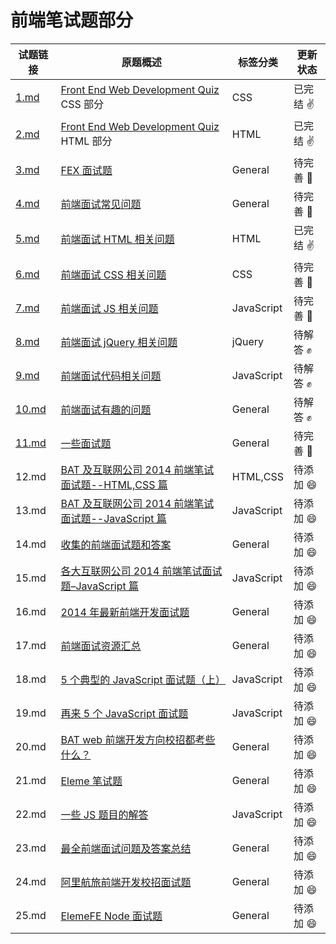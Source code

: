 # 前端笔试题部分

| 试题链接                  | 原题概述                                                                                                                                                              | 标签分类   | 更新状态       |
| ------------------------- | --------------------------------------------------------------------------------------------------------------------------------------------------------------------- | ---------- | -------------- |
| [1.md](/questions/1.md)   | <a href="http://davidshariff.com/quiz/" target="_blank">Front End Web Development Quiz</a> CSS 部分                                                                   | CSS        | 已完结 :v:     |
| [2.md](/questions/2.md)   | <a href="http://davidshariff.com/quiz/" target="_blank">Front End Web Development Quiz</a> HTML 部分                                                                  | HTML       | 已完结 :v:     |
| [3.md](/questions/3.md)   | <a href="https://github.com/fex-team/interview-questions" target="_blank">FEX 面试题</a>                                                                              | General    | 待完善 :punch: |
| [4.md](/questions/4.md)   | <a href="https://github.com/darcyclarke/Front-end-Developer-Interview-Questions#general" target="_blank">前端面试常见问题</a>                                         | General    | 待完善 :punch: |
| [5.md](/questions/5.md)   | <a href="https://github.com/darcyclarke/Front-end-Developer-Interview-Questions#html" target="_blank">前端面试 HTML 相关问题</a>                                      | HTML       | 已完结 :v:     |
| [6.md](/questions/6.md)   | <a href="https://github.com/darcyclarke/Front-end-Developer-Interview-Questions#css" target="_blank">前端面试 CSS 相关问题</a>                                        | CSS        | 待完善 :punch: |
| [7.md](/questions/7.md)   | <a href="https://github.com/darcyclarke/Front-end-Developer-Interview-Questions#js" target="_blank">前端面试 JS 相关问题</a>                                          | JavaScript | 待完善 :punch: |
| [8.md](/questions/8.md)   | <a href="https://github.com/darcyclarke/Front-end-Developer-Interview-Questions#jquery" target="_blank">前端面试 jQuery 相关问题</a>                                  | jQuery     | 待解答 :fist:  |
| [9.md](/questions/9.md)   | <a href="https://github.com/darcyclarke/Front-end-Developer-Interview-Questions#jscode" target="_blank">前端面试代码相关问题</a>                                      | JavaScript | 待解答 :fist:  |
| [10.md](/questions/10.md) | <a href="https://github.com/darcyclarke/Front-end-Developer-Interview-Questions#fun" target="_blank">前端面试有趣的问题</a>                                           | General    | 待解答 :fist:  |
| [11.md](/questions/11.md) | <a href="javascript:void(0);">一些面试题</a>                                                                                                                          | General    | 待完善 :punch: |
| 12.md                     | [BAT 及互联网公司 2014 前端笔试面试题--HTML,CSS 篇](http://www.cnblogs.com/coco1s/p/4034937.html)                                                                     | HTML,CSS   | 待添加 :smile: |
| 13.md                     | [BAT 及互联网公司 2014 前端笔试面试题--JavaScript 篇](http://www.cnblogs.com/coco1s/p/4029708.html)                                                                   | JavaScript | 待添加 :smile: |
| 14.md                     | [收集的前端面试题和答案](https://github.com/qiu-deqing/FE-interview)                                                                                                  | General    | 待添加 :smile: |
| 15.md                     | [各大互联网公司 2014 前端笔试面试题–JavaScript 篇](http://www.codeceo.com/article/2014-javascript-interview.html#13688-tsina-1-6076-57d4d90508c08d162896a47818ce968b) | JavaScript | 待添加 :smile: |
| 16.md                     | [2014 年最新前端开发面试题](https://github.com/markyun/My-blog/tree/master/Front-end-Developer-Questions/Questions-and-Answers)                                       | General    | 待添加 :smile: |
| 17.md                     | [前端面试资源汇总](https://github.com/infp/Front-end-Interview)                                                                                                       | General    | 待添加 :smile: |
| 18.md                     | [5 个典型的 JavaScript 面试题（上）](http://web.jobbole.com/80564/)                                                                                                   | JavaScript | 待添加 :smile: |
| 19.md                     | [再来 5 个 JavaScript 面试题](http://web.jobbole.com/81785/)                                                                                                          | JavaScript | 待添加 :smile: |
| 20.md                     | [BAT web 前端开发方向校招都考些什么？](http://www.zhihu.com/question/26188893)                                                                                        | General    | 待添加 :smile: |
| 21.md                     | [Eleme 笔试题](https://github.com/sofish/hire)                                                                                                                        | General    | 待添加 :smile: |
| 22.md                     | [一些 JS 题目的解答](https://github.com/xufei/blog/blob/master/posts/2013-12-02-%E4%B8%80%E4%BA%9BJS%E9%A2%98%E7%9B%AE%E7%9A%84%E8%A7%A3%E7%AD%94.md)                 | JavaScript | 待添加 :smile: |
| 23.md                     | [最全前端面试问题及答案总结](https://github.com/allenGKC/Front-end-Interview-questions)                                                                               | General    | 待添加 :smile: |
| 24.md                     | [阿里航旅前端开发校招面试题 ](https://github.com/jayli/jayli.github.com/issues/19)                                                                                    | General    | 待添加 :smile: |
| 25.md                     | [ElemeFE Node 面试题](https://github.com/ElemeFE/node-interview)                                                                                                      | General    | 待添加 :smile: |
